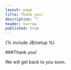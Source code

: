 ```yaml
---
layout: page
title: Thank you!
description: ""
header: narrow
published: true
---
```


{% include JB/setup %}

###Thank you!

We will get back to you soon.